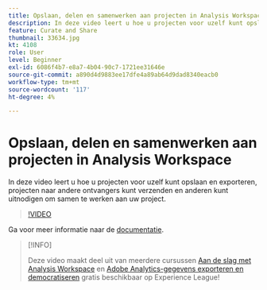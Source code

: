 ```yaml
---
title: Opslaan, delen en samenwerken aan projecten in Analysis Workspace
description: In deze video leert u hoe u projecten voor uzelf kunt opslaan en exporteren, projecten naar andere ontvangers kunt verzenden en anderen kunt uitnodigen om samen te werken aan uw project.
feature: Curate and Share
thumbnail: 33634.jpg
kt: 4108
role: User
level: Beginner
exl-id: 6086f4b7-e8a7-4b04-90c7-1721ee31646e
source-git-commit: a890d4d9883ee17dfe4a89ab64d9dad8340eacb0
workflow-type: tm+mt
source-wordcount: '117'
ht-degree: 4%

---
```


# Opslaan, delen en samenwerken aan projecten in Analysis Workspace

In deze video leert u hoe u projecten voor uzelf kunt opslaan en exporteren, projecten naar andere ontvangers kunt verzenden en anderen kunt uitnodigen om samen te werken aan uw project.

>[!VIDEO](https://video.tv.adobe.com/v/30993/?quality=12)

Ga voor meer informatie naar de [documentatie](https://experienceleague.adobe.com/docs/analytics/analyze/analysis-workspace/curate-share/send-schedule-files.html).

>[!INFO]
>
> Deze video maakt deel uit van meerdere cursussen [Aan de slag met Analysis Workspace](https://experienceleague.adobe.com/?recommended=Analytics-U-1-2020.1.workspace) en [Adobe Analytics-gegevens exporteren en democratiseren](https://experienceleague.adobe.com/?recommended=Analytics-A-1-2022.1.democratizing) gratis beschikbaar op Experience League!

